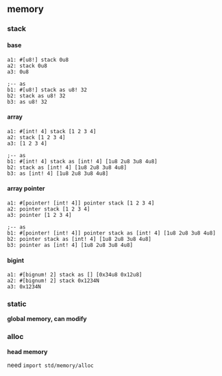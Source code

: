 ## memory

### stack

#### base

```
a1: #[u8!] stack 0u8
a2: stack 0u8
a3: 0u8

;-- as
b1: #[u8!] stack as u8! 32
b2: stack as u8! 32
b3: as u8! 32
```

#### array

```
a1: #[int! 4] stack [1 2 3 4]
a2: stack [1 2 3 4]
a3: [1 2 3 4]

;-- as
b1: #[int! 4] stack as [int! 4] [1u8 2u8 3u8 4u8]
b2: stack as [int! 4] [1u8 2u8 3u8 4u8]
b3: as [int! 4] [1u8 2u8 3u8 4u8]
```

#### array pointer

```
a1: #[pointer! [int! 4]] pointer stack [1 2 3 4]
a2: pointer stack [1 2 3 4]
a3: pointer [1 2 3 4]

;-- as
b1: #[pointer! [int! 4]] pointer stack as [int! 4] [1u8 2u8 3u8 4u8]
b2: pointer stack as [int! 4] [1u8 2u8 3u8 4u8]
b3: pointer as [int! 4] [1u8 2u8 3u8 4u8]
```

#### bigint

```
a1: #[bignum! 2] stack as [] [0x34u8 0x12u8]
a2: #[bignum! 2] stack 0x1234N
a3: 0x1234N
```


### static

**global memory, can modify**

### alloc

**head memory**

need `import std/memory/alloc`
